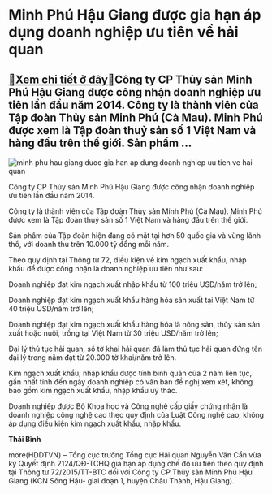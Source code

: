 Minh Phú Hậu Giang được gia hạn áp dụng doanh nghiệp ưu tiên về hải quan
========================================================================

[:gift:Xem chi tiết ở đây:gift:](https://hddtvn.com/minh-phu-hau-giang-duoc-gia-han-ap-dung-doanh-nghiep-uu-tien-ve-hai-quan/)Công ty CP Thủy sản Minh Phú Hậu Giang được công nhận doanh nghiệp ưu tiên lần đầu năm 2014. Công ty là thành viên của Tập đoàn Thủy sản Minh Phú (Cà Mau). Minh Phú được xem là Tập đoàn thuỷ sản số 1 Việt Nam và hàng đầu trên thế giới. Sản phẩm …
------------------------------------------------------------------------------------------------------------------------------------------------------------------------------------------------------------------------------------------------------





![minh phu hau giang duoc gia han ap dung doanh nghiep uu tien ve hai quan](https://haiquanonline.com.vn/stores/news_dataimages/binhht/082020/12/08/in_article/4904_1-3.jpg?rt=20200812085250 "Minh Phú Hậu Giang được gia hạn áp dụng doanh nghiệp ưu tiên về hải quan")



Công ty CP Thủy sản Minh Phú Hậu Giang được công nhận doanh nghiệp ưu tiên lần đầu năm 2014.


Công ty là thành viên của Tập đoàn Thủy sản Minh Phú (Cà Mau). Minh Phú được xem là Tập đoàn thuỷ sản số 1 Việt Nam và hàng đầu trên thế giới.


Sản phẩm của Tập đoàn hiện đang có mặt tại hơn 50 quốc gia và vùng lãnh thổ, với doanh thu trên 10.000 tỷ đồng mỗi năm.


Theo quy định tại Thông tư 72, điều kiện về kim ngạch xuất khẩu, nhập khẩu để được công nhận là doanh nghiệp ưu tiên như sau:


Doanh nghiệp đạt kim ngạch xuất nhập khẩu từ 100 triệu USD/năm trở lên;


Doanh nghiệp đạt kim ngạch xuất khẩu hàng hóa sản xuất tại Việt Nam từ 40 triệu USD/năm trở lên;


Doanh nghiệp đạt kim ngạch xuất khẩu hàng hóa là nông sản, thủy sản sản xuất hoặc nuôi, trồng tại Việt Nam từ 30 triệu USD/năm trở lên;


Đại lý thủ tục hải quan, số tờ khai hải quan đã làm thủ tục hải quan đứng tên đại lý trong năm đạt từ 20.000 tờ khai/năm trở lên.


Kim ngạch xuất khẩu, nhập khẩu được tính bình quân của 2 năm liên tục, gần nhất tính đến ngày doanh nghiệp có văn bản đề nghị xem xét, không bao gồm kim ngạch xuất khẩu, nhập khẩu uỷ thác.


Doanh nghiệp được Bộ Khoa học và Công nghệ cấp giấy chứng nhận là doanh nghiệp công nghệ cao theo quy định của Luật Công nghệ cao, không áp dụng điều kiện kim ngạch xuất khẩu, nhập khẩu.




**Thái Bình**



more(HDDTVN) – Tổng cục trưởng Tổng cục Hải quan Nguyễn Văn Cẩn vừa ký Quyết định 2124/QĐ-TCHQ gia hạn áp dụng chế độ ưu tiên theo quy định tại Thông tư 72/2015/TT-BTC đối với Công ty CP Thủy sản Minh Phú Hậu Giang (KCN Sông Hậu- giai đoạn 1, huyện Châu Thành, Hậu Giang).

